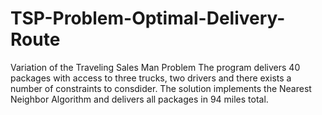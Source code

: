 # TSP-Problem-Optimal-Delivery-Route
Variation of the Traveling Sales Man Problem
The program delivers 40 packages with access to three trucks, two drivers and there exists a number of constraints to consdider. 
The solution implements the Nearest Neighbor Algorithm and delivers all packages in 94 miles total.
